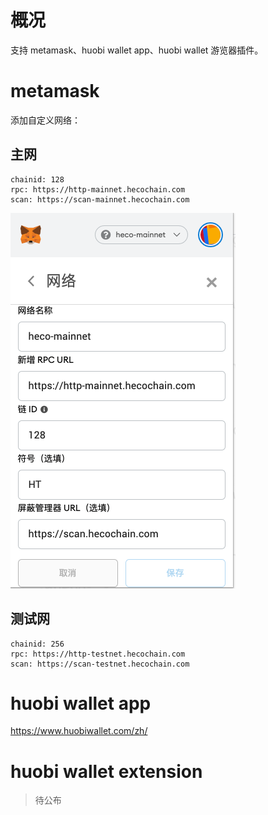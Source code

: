 # 概况

支持 metamask、huobi wallet app、huobi wallet 游览器插件。

# metamask

添加自定义网络：

## 主网

```
chainid: 128
rpc: https://http-mainnet.hecochain.com
scan: https://scan-mainnet.hecochain.com
```

![metamask](./images/metamask2.png)

## 测试网

```
chainid: 256
rpc: https://http-testnet.hecochain.com
scan: https://scan-testnet.hecochain.com
```


# huobi wallet app

https://www.huobiwallet.com/zh/

# huobi wallet extension

> 待公布
